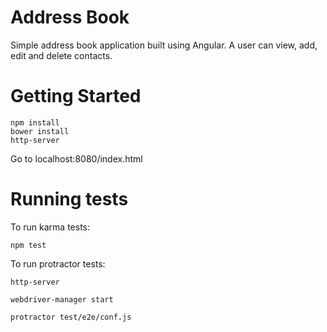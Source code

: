 # Address Book

Simple address book application built using Angular.  A user can view, add, edit and delete contacts.

# Getting Started

```
npm install
bower install
http-server
```
Go to localhost:8080/index.html

# Running tests

To run karma tests:

```
npm test
```

To run protractor tests:

```
http-server
```

```
webdriver-manager start
```

```
protractor test/e2e/conf.js
```